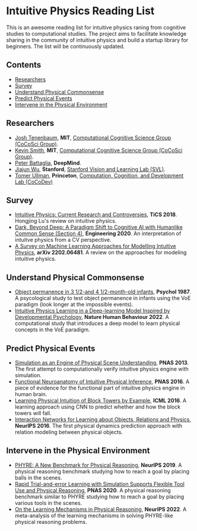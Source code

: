 # Intuitive Physics Reading List
This is an awesome reading list for intuitive physics raning from cognitive studies to computational studies. The project aims to facilitate knowledge sharing in the community of intuitive physics and build a startup library for beginners. The list will be continuously updated.

## Contents
* [Researchers](#researchers)
* [Survey](#survey)
* [Understand Physical Commonsense](#understand-physical-commonsense)
* [Predict Physical Events](#predict-physical-events)
* [Intervene in the Physical Environment](#intervene-in-the-physical-environment)

## Researchers
* [Josh Tenenbaum](https://cocosci.mit.edu/josh), **MIT**, [Computational Cognitive Science Group (CoCoSci Group)](https://cocosci.mit.edu/).
* [Kevin Smith](http://www.mit.edu/~k2smith/),  **MIT**, [Computational Cognitive Science Group (CoCoSci Group)](https://cocosci.mit.edu/).
* [Peter Battaglia](https://scholar.google.com/citations?user=nQ7Ij30AAAAJ&hl=en), **DeepMind**.
* [Jiajun Wu](https://jiajunwu.com/), **Stanford**, [Stanford Vision and Learning Lab (SVL)](https://svl.stanford.edu/).
* [Tomer Ullman](https://www.tomerullman.org/), **Princeton**, [Computation, Cognition, and Development Lab (CoCoDev)](https://cocodev.fas.harvard.edu/)

## Survey
* [Intuitive Physics: Current Research and Controversies](https://yzhu.io/courses/core/reading/03.james.pdf), **TiCS 2018**. Hongjing Lu's review on intuitive physics.
* [Dark, Beyond Deep: A Paradigm Shift to Cognitive AI with Humanlike Common Sense (Section 4)](https://arxiv.org/pdf/2004.09044.pdf), **Engineering 2020**. An interpretation of intuitve physics from a CV perspective.
* [A Survey on Machine Learning Approaches for Modelling Intuitive Physics](https://arxiv.org/pdf/2202.06481.pdf), **arXiv 2202.06481**. A review on the approaches for modeling intuitive physics.

## Understand Physical Commonsense
* [Object permanence in 3 1/2-and 4 1/2-month-old infants](http://labs.psychology.illinois.edu/ICL/articles.old/baillargeon1987.pdf.pdf), **Psychol 1987**. A psycological study to test object permanence in infants using the VoE paradigm (look longer at the impossible events).
* [Intuitive Physics Learning in a Deep-learning Model Inspired by Developmental Psychology](https://www.nature.com/articles/s41562-022-01394-8), **Nature Human Behaviour 2022**. A computational study that introduces a deep model to learn physical concepts in the VoE paradigm.

## Predict Physical Events
* [Simulation as an Engine of Physical Scene Understanding](https://www.pnas.org/content/pnas/110/45/18327.full.pdf), **PNAS 2013**. The first attempt to computationally verify intuitive physics engine with simulation.
* [Functional Neuroanatomy of Intuitive Physical Inference](https://www.pnas.org/doi/pdf/10.1073/pnas.1610344113), **PNAS 2016**. A piece of evidence for the functional part of intuitive physics engine in human brain.
* [Learning Physical Intuition of Block Towers by Example](https://arxiv.org/abs/1603.01312), **ICML 2016**. A learning approach using CNN to predict whether and how the block towers will fall.
* [Interaction Networks for Learning about Objects, Relations and Physics](https://arxiv.org/pdf/1612.00222.pdf), **NeurIPS 2016**. The first physical dynamics prediction approach with relation modeling between physical objects.

## Intervene in the Physical Environment
* [PHYRE: A New Benchmark for Physical Reasoning](https://arxiv.org/pdf/1908.05656.pdf), **NeurIPS 2019**. A physical reasoning benchmark studying how to reach a goal by placing balls in the scenes.
* [Rapid Trial-and-error Learning with Simulation Supports Flexible Tool Use and Physical Reasoning](https://www.pnas.org/doi/10.1073/pnas.1912341117), **PNAS 2020**. A physical reasoning benchmark similar to PHYRE studying how to reach a goal by placing various tools in the scenes.
* [On the Learning Mechanisms in Physical Reasoning](https://arxiv.org/pdf/2210.02075.pdf), **NeurIPS 2022**. A meta-analysis of the learning mechanisms in solving PHYRE-like physical reasoning problems.
